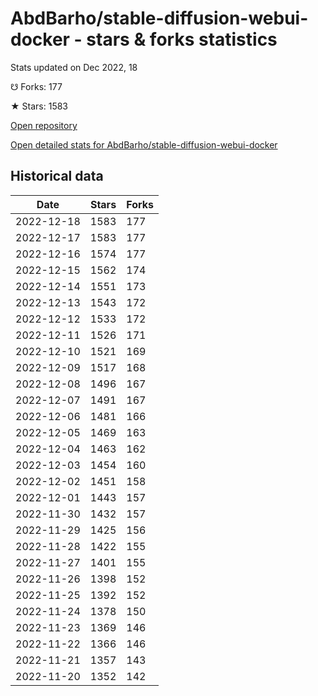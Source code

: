 # AbdBarho/stable-diffusion-webui-docker - stars & forks statistics

Stats updated on Dec 2022, 18

☋ Forks: 177

★ Stars: 1583

[Open repository](https://github.com/AbdBarho/stable-diffusion-webui-docker)

[Open detailed stats for AbdBarho/stable-diffusion-webui-docker](https://reviewgithub.com/rep/AbdBarho/stable-diffusion-webui-docker)

## Historical data
| Date | Stars | Forks |
|------|-------|-------|
| 2022-12-18 | 1583 | 177 | 
| 2022-12-17 | 1583 | 177 | 
| 2022-12-16 | 1574 | 177 | 
| 2022-12-15 | 1562 | 174 | 
| 2022-12-14 | 1551 | 173 | 
| 2022-12-13 | 1543 | 172 | 
| 2022-12-12 | 1533 | 172 | 
| 2022-12-11 | 1526 | 171 | 
| 2022-12-10 | 1521 | 169 | 
| 2022-12-09 | 1517 | 168 | 
| 2022-12-08 | 1496 | 167 | 
| 2022-12-07 | 1491 | 167 | 
| 2022-12-06 | 1481 | 166 | 
| 2022-12-05 | 1469 | 163 | 
| 2022-12-04 | 1463 | 162 | 
| 2022-12-03 | 1454 | 160 | 
| 2022-12-02 | 1451 | 158 | 
| 2022-12-01 | 1443 | 157 | 
| 2022-11-30 | 1432 | 157 | 
| 2022-11-29 | 1425 | 156 | 
| 2022-11-28 | 1422 | 155 | 
| 2022-11-27 | 1401 | 155 | 
| 2022-11-26 | 1398 | 152 | 
| 2022-11-25 | 1392 | 152 | 
| 2022-11-24 | 1378 | 150 | 
| 2022-11-23 | 1369 | 146 | 
| 2022-11-22 | 1366 | 146 | 
| 2022-11-21 | 1357 | 143 | 
| 2022-11-20 | 1352 | 142 | 

